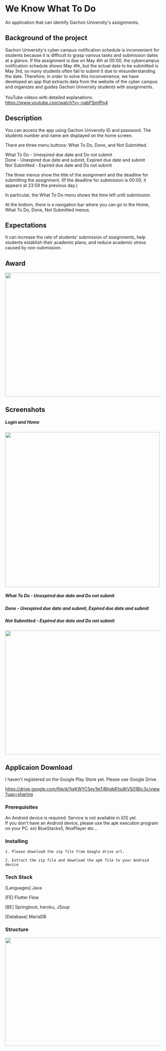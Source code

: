 # We Know What To Do

An application that can identify Gachon University's assignments.

## Background of the project

Gachon University's cyber campus notification schedule is inconvenient for students because it is difficult to grasp various tasks and submission dates at a glance. If the assignment is due on May 4th at 00:00, the cybercampus notification schedule shows May 4th, but the actual date to be submitted is May 3rd, so many students often fail to submit it due to misunderstanding the date. 
Therefore, in order to solve this inconvenience, we have developed an app that extracts data from the website of the cyber campus and organizes and guides Gachon University students with assignments.<br><br>
YouTube videos with detailed explanations.<br> <https://www.youtube.com/watch?v=-nabFSmfPp4>

## Description

You can access the app using Gachon University ID and password. The students number and name are displayed on the home screen. 

There are three menu buttons: What To Do, Done, and Not Submitted.

What To Do - Unexpired due date and Do not submit<br>
Done - Unexpired due date and submit, Expired due date and submit<br>
Not Submitted - Expired due date and Do not submit<br>

The three menus show the title of the assignment and the deadline for submitting the assignment. (If the deadline for submission is 00:00, it appears at 23:59 the previous day.)

In particular, the What To Do menu shows the time left until submission.

At the bottom, there is a navigation bar where you can go to the Home, What To Do, Done, Not Submitted menus.


## Expectations

It can increase the rate of students' submission of assignments, help students establish their academic plans, and reduce academic stress caused by non-submission.


## Award
<img src="https://user-images.githubusercontent.com/76763417/187452115-e4c67924-bbb6-4f0f-bc16-85b327c43385.png" width=600 height=400>

## Screenshots

##### Login and Home <br>
<img src="https://user-images.githubusercontent.com/76763417/177106777-1ef14bde-fee3-416c-90ec-982d8fcee84f.png" width="500" height="500"/>
<br>

##### What To Do - Unexpired due date and Do not submit
##### Done - Unexpired due date and submit, Expired due date and submit
##### Not Submitted - Expired due date and Do not submit
<img src="https://user-images.githubusercontent.com/76763417/177106814-6136fff3-b33e-442b-b839-8532c81f9a8d.png" width="600" height="400"/>


## Applicaion Download
I haven't registered on the Google Play Store yet. Please use Google Drive.

<https://drive.google.com/file/d/1jqKWYC5ey1leTjBhgbR1sdKVS01Bjc3c/view?usp=sharing>

### Prerequisites

An Android device is required. 
Service is not available in iOS yet.<br>
If you don't have an Android device, please use the apk execution program on your PC. ex) BlueStacks5, NoxPlayer etc...



### Installing

```,
1. Please download the zip file from Google drive url.

2. Extract the zip file and download the apk file to your Android device

```

### Tech Stack
[Languages] Java

[FE] Flutter Flow

[BE] Springboot, heroku, JSoup

[Database] MariaDB

### Structure


<img src="https://user-images.githubusercontent.com/76763417/177102845-e620900c-4832-44d4-9be8-f7632ef98ee8.jpg" width="600" height="350"/>

